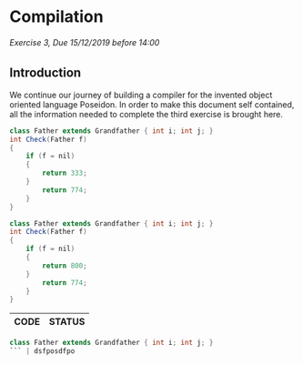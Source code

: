 # Compilation
###### Exercise 3, Due 15/12/2019 before 14:00

## Introduction
We continue our journey of building a compiler for the
invented object oriented language Poseidon.
In order to make this document self contained,
all the information needed to complete the third exercise is brought here.

```java
class Father extends Grandfather { int i; int j; }
int Check(Father f)
{
	if (f = nil)
	{
	    return 333;
	}
	    return 774;
	}
}
```
```java
class Father extends Grandfather { int i; int j; }
int Check(Father f)
{
	if (f = nil)
	{
	    return 800;
	}
	    return 774;
	}
}
```



| CODE | STATUS |
| ---- | ------ |
```java
class Father extends Grandfather { int i; int j; }
``` | dsfposdfpo
